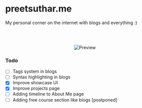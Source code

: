# preetsuthar.me

My personal corner on the internet with blogs and everything :)
<div align="center">
  
<br/>
<br/>

![Preview](https://github.com/preetsuthar17/preetsuthar.me/assets/75468116/44503cd9-0d51-4045-a86e-18b61e3c5164)
</div>

### Todo
- [ ]  Tags system in blogs
- [ ]  Syntax highlighting in blogs
- [X]  Improve showcase UI
- [X]  Improve projects page
- [ ]  Adding timeline to About Me page
- [ ]  Adding free course section like blogs [postponed]
